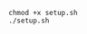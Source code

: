 ```wget https://raw.githubusercontent.com/drunckj/gnome-shell-extension-asus-rgb/master/requirements/setup.sh?token=AMEEP5RFXLALIJ2BG4ZG5CC7HKJ6Y
chmod +x setup.sh
./setup.sh
